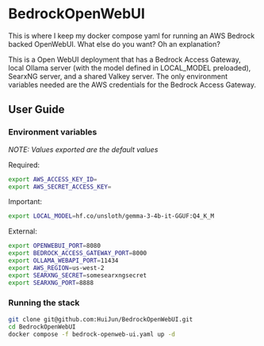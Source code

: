 # BedrockOpenWebUI

This is where I keep my docker compose yaml for running an AWS Bedrock backed OpenWebUI. What else do you want? Oh an explanation?

This is a Open WebUI deployment that has a Bedrock Access Gateway, local Ollama server (with the model defined in LOCAL_MODEL preloaded), SearxNG server, and a shared Valkey server. The only environment variables needed are the AWS credentials for the Bedrock Access Gateway.

## User Guide
### Environment variables
*NOTE: Values exported are the default values*


Required:
```bash
export AWS_ACCESS_KEY_ID=
export AWS_SECRET_ACCESS_KEY=
```

Important:
```bash
export LOCAL_MODEL=hf.co/unsloth/gemma-3-4b-it-GGUF:Q4_K_M
```

External:
```bash
export OPENWEBUI_PORT=8080
export BEDROCK_ACCESS_GATEWAY_PORT=8000
export OLLAMA_WEBAPI_PORT=11434
export AWS_REGION=us-west-2
export SEARXNG_SECRET=somesearxngsecret
export SEARXNG_PORT=8888
```

### Running the stack
```bash
git clone git@github.com:HuiJun/BedrockOpenWebUI.git
cd BedrockOpenWebUI
docker compose -f bedrock-openweb-ui.yaml up -d
```
